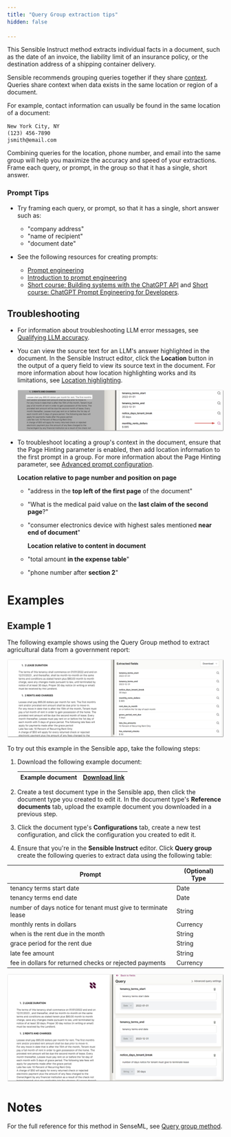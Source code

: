 ```yaml
---
title: "Query Group extraction tips"
hidden: false

---
```


This Sensible Instruct method extracts individual facts in a document, such as the date of an invoice, the liability limit of an insurance policy, or the destination address of a shipping container delivery.

Sensible recommends grouping queries together if they share [context](doc:query-group#notes).  Queries share context when data exists in the same location or region of a document.

For example, contact information can usually be found in the same location of a document:

```
New York City, NY
(123) 456-7890
jsmith@email.com 
```

Combining queries for the location, phone number, and email into the same group will help you maximize the accuracy and speed of your extractions. Frame each query, or prompt, in the group so that it has a single, short answer. 

### Prompt Tips

- Try framing each query, or prompt, so that it has a single, short answer such as:

  - "company address"
  - "name of recipient"
  - "document date"
- See the following resources for creating prompts:

  -  [Prompt engineering](https://platform.openai.com/docs/guides/prompt-engineering)
  -  [Introduction to prompt engineering](https://learn.microsoft.com/en-us/azure/cognitive-services/openai/concepts/prompt-engineering)
  -  [Short course: Building systems with the ChatGPT API](https://www.deeplearning.ai/short-courses/building-systems-with-chatgpt/) and [Short course: ChatGPT Prompt Engineering for Developers](https://www.deeplearning.ai/short-courses/chatgpt-prompt-engineering-for-developers/). 

## Troubleshooting

- For information about troubleshooting LLM error messages, see [Qualifying LLM accuracy](doc:confidence).

- You can view the source text for an LLM's answer highlighted in the document. In the Sensible Instruct editor, click the **Location** button in the output of a query field to view its source text in the document. For more information about how location highlighting works and its limitations, see [Location highlighting](doc:query-group#notes).

  ![Click to enlarge](https://raw.githubusercontent.com/sensible-hq/sensible-docs/main/readme-sync/assets/v0/images/final/location.png)
  

- To troubleshoot locating a group's context in the document, ensure that the Page Hinting parameter is enabled, then add location information to the first prompt in a group. For more information about the Page Hinting parameter, see [Advanced prompt configuration](doc:prompt).

  **Location relative to page number and position on page**

  - "address in the **top left of the first page** of the document"

  - "What is the medical paid value on the **last claim of the second page**?"

  - "consumer electronics device with highest sales mentioned **near end of document**"

    **Location relative to content in document**

  - "total amount **in the expense table**"

  - "phone number after **section 2**"

Examples
===

Example 1
---

The following example shows using the Query Group method to extract agricultural data from a government report:

![Click to enlarge](https://raw.githubusercontent.com/sensible-hq/sensible-docs/main/readme-sync/assets/v0/images/final/query_group_instruct.png)

To try out this example in the Sensible app, take the following steps: 

1. Download the following example document:

   | Example document | [Download link](https://raw.githubusercontent.com/sensible-hq/sensible-docs/main/readme-sync/assets/v0/pdfs/summarizer.pdf) |
   | ----------- | ------------------------------------------------------------ |

2. Create a test document type in the Sensible app, then click the document type you created to edit it. In the document type's **Reference documents** tab, upload the example document you downloaded in a previous step.

3. Click the document type's **Configurations** tab, create a new test configuration, and click the configuration you created to edit it.

4. Ensure that you're in the **Sensible Instruct**  editor. Click **Query group** create the following queries to extract data using the following table:

| Prompt                                                       | (Optional) Type |
| ------------------------------------------------------------ | --------------- |
| tenancy terms start date                                     | Date            |
| tenancy terms end date                                       | Date            |
| number of days notice for tenant must give to terminate lease | String          |
| monthly rents in dollars                                     | Currency        |
| when is the rent due in the month                            | String          |
| grace period for the rent due                                | String          |
| late fee amount                                              | String          |
| fee in dollars for returned checks or rejected payments      | Currency        |

![Click to enlarge](https://raw.githubusercontent.com/sensible-hq/sensible-docs/main/readme-sync/assets/v0/images/final/query_group_instruct_1.png)

Notes
===

For the full reference for this method in SenseML, see [Query group method](doc:query-group).